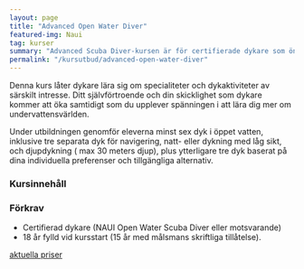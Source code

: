```yaml
---
layout: page
title: "Advanced Open Water Diver"
featured-img: Naui
tag: kurser
summary: "Advanced Scuba Diver-kursen är för certifierade dykare som önskar ytterligare utbildning eller orientering till en mängd olika dykplatser och dykförhållanden."
permalink: "/kursutbud/advanced-open-water-diver"
---
```


Denna kurs låter dykare lära sig om specialiteter och dykaktiviteter av särskilt intresse. Ditt självförtroende och din skicklighet som dykare kommer att öka samtidigt som du upplever spänningen i att lära dig mer om undervattensvärlden.

Under utbildningen genomför eleverna minst sex dyk i öppet vatten, inklusive tre separata dyk för navigering, natt- eller dykning med låg sikt, och djupdykning ( max 30 meters djup), plus ytterligare tre dyk baserat på dina individuella preferenser och tillgängliga alternativ.

### Kursinnehåll

### Förkrav

* Certifierad dykare (NAUI Open Water Scuba Diver eller motsvarande)
* 18 år fylld vid kursstart (15 år med målsmans skriftliga tillåtelse).

[aktuella priser](/kursutbud/priser)

